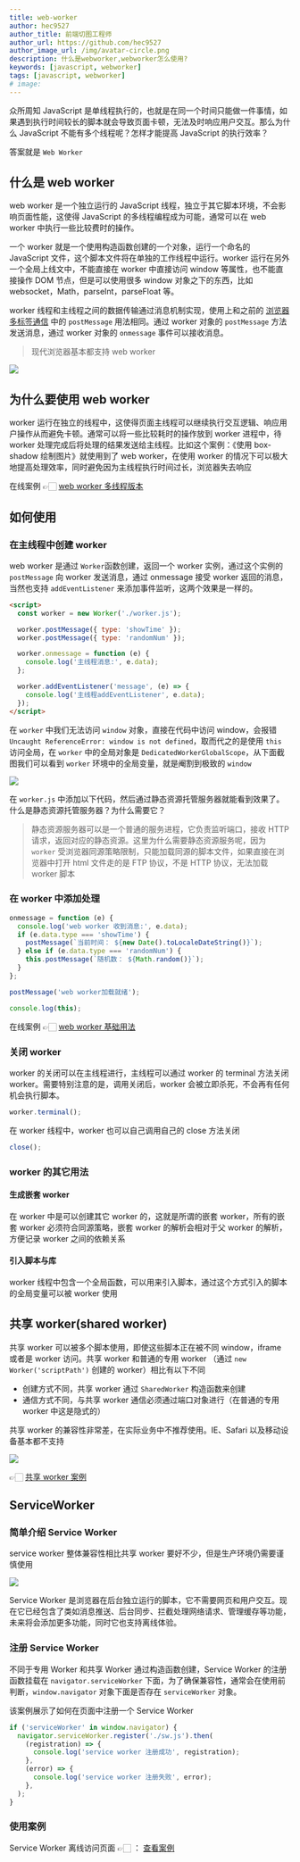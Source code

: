 ```yaml
---
title: web-worker
author: hec9527
author_title: 前端切图工程师
author_url: https://github.com/hec9527
author_image_url: /img/avatar-circle.png
description: 什么是webworker,webworker怎么使用?
keywords: [javascript, webworker]
tags: [javascript, webworker]
# image:
---
```


众所周知 JavaScript 是单线程执行的，也就是在同一个时间只能做一件事情，如果遇到执行时间较长的脚本就会导致页面卡顿，无法及时响应用户交互。那么为什么 JavaScript 不能有多个线程呢？怎样才能提高 JavaScript 的执行效率？

答案就是 `Web Worker`

<!-- truncate -->

## 什么是 web worker

web worker 是一个独立运行的 JavaScript 线程，独立于其它脚本环境，不会影响页面性能，这使得 JavaScript 的多线程编程成为可能，通常可以在 web worker 中执行一些比较费时的操作。

一个 worker 就是一个使用构造函数创建的一个对象，运行一个命名的 JavaScript 文件，这个脚本文件将在单独的工作线程中运行。worker 运行在另外一个全局上线文中，不能直接在 worker 中直接访问 window 等属性，也不能直接操作 DOM 节点，但是可以使用很多 window 对象之下的东西，比如 websocket，Math，parseInt，parseFloat 等。

worker 线程和主线程之间的数据传输通过消息机制实现，使用上和之前的 [浏览器多标签通信](/2021/09/13/browser-multiTab-communication) 中的 `postMessage` 用法相同。通过 worker 对象的 `postMessage` 方法发送消息，通过 worker 对象的 `onmessage` 事件可以接收消息。

> 现代浏览器基本都支持 web worker

![](img/2022-02-17-web-worker/worker兼容性.jpg)

## 为什么要使用 web worker

worker 运行在独立的线程中，这使得页面主线程可以继续执行交互逻辑、响应用户操作从而避免卡顿。通常可以将一些比较耗时的操作放到 worker 进程中，待 worker 处理完成后将处理的结果发送给主线程。比如这个案例：《使用 box-shadow 绘制图片》就使用到了 web worker，在使用 worker 的情况下可以极大地提高处理效率，同时避免因为主线程执行时间过长，浏览器失去响应

在线案例 👉🏻 <a href="/box-shadow-multi-process/index.html" target="_blank">web worker 多线程版本</a>

## 如何使用

### 在主线程中创建 worker

web worker 是通过 `Worker`函数创建，返回一个 worker 实例，通过这个实例的 `postMessage` 向 worker 发送消息，通过 onmessage 接受 worker 返回的消息，当然也支持 `addEventListener` 来添加事件监听，这两个效果是一样的。

```html title='index.html'
<script>
  const worker = new Worker('./worker.js');

  worker.postMessage({ type: 'showTime' });
  worker.postMessage({ type: 'randomNum' });

  worker.onmessage = function (e) {
    console.log('主线程消息:', e.data);
  };

  worker.addEventListener('message', (e) => {
    console.log('主线程addEventListener', e.data);
  });
</script>
```

在 `worker` 中我们无法访问 `window` 对象，直接在代码中访问 window，会报错 `Uncaught ReferenceError: window is not defined`，取而代之的是使用 `this` 访问全局，在 `worker` 中的全局对象是 `DedicatedWorkerGlobalScope`，从下面截图我们可以看到 `worker` 环境中的全局变量，就是阉割到极致的 `window`

![](img/2022-02-17-web-worker/worker-this.jpg)

在 `worker.js` 中添加以下代码，然后通过静态资源托管服务器就能看到效果了。什么是静态资源托管服务器？为什么需要它？

> 静态资源服务器可以是一个普通的服务进程，它负责监听端口，接收 HTTP 请求，返回对应的静态资源。这里为什么需要静态资源服务呢，因为 `worker` 受浏览器同源策略限制，只能加载同源的脚本文件，如果直接在浏览器中打开 html 文件走的是 FTP 协议，不是 HTTP 协议，无法加载 worker 脚本

### 在 worker 中添加处理

```js title="worker.js"
onmessage = function (e) {
  console.log('web worker 收到消息:', e.data);
  if (e.data.type === 'showTime') {
    postMessage(`当前时间： ${new Date().toLocaleDateString()}`);
  } else if (e.data.type === 'randomNum') {
    this.postMessage(`随机数： ${Math.random()}`);
  }
};

postMessage('web worker加载就绪');

console.log(this);
```

在线案例 👉🏻 <a href="/web-worker/base/index.html" target="_blank">web worker 基础用法</a>

### 关闭 worker

worker 的关闭可以在主线程进行，主线程可以通过 worker 的 terminal 方法关闭 worker。需要特别注意的是，调用关闭后，worker 会被立即杀死，不会再有任何机会执行脚本。

```js title='index.js'
worker.terminal();
```

在 worker 线程中，worker 也可以自己调用自己的 close 方法关闭

```js title='worker.js'
close();
```

### worker 的其它用法

#### 生成嵌套 worker

在 worker 中是可以创建其它 worker 的，这就是所谓的嵌套 worker，所有的嵌套 worker 必须符合同源策略，嵌套 worker 的解析会相对于父 worker 的解析，方便记录 worker 之间的依赖关系

#### 引入脚本与库

worker 线程中包含一个全局函数，可以用来引入脚本，通过这个方式引入的脚本的全局变量可以被 worker 使用

## 共享 worker(shared worker)

<!-- TODO 共享worker在 window 系统测试 -->

共享 worker 可以被多个脚本使用，即使这些脚本正在被不同 window，iframe 或者是 worker 访问。共享 worker 和普通的专用 worker （通过 `new Worker('scriptPath')` 创建的 worker）相比有以下不同

- 创建方式不同，共享 worker 通过 `SharedWorker` 构造函数来创建
- 通信方式不同，与共享 worker 通信必须通过端口对象进行（在普通的专用 worker 中这是隐式的）

共享 worker 的兼容性非常差，在实际业务中不推荐使用。IE、Safari 以及移动设备基本都不支持

![](img/2022-02-17-web-worker/sharedWorker-兼容性.jpg)

👉🏻 <a href="/web-worker/sharedWorker/1.html" target="_blank">共享 worker 案例</a>

## ServiceWorker

### 简单介绍 Service Worker

service worker 整体兼容性相比共享 worker 要好不少，但是生产环境仍需要谨慎使用

![](img/2022-02-17-web-worker/ServiceWorker-兼容性.jpg)

Service Worker 是浏览器在后台独立运行的脚本，它不需要网页和用户交互。现在它已经包含了类如消息推送、后台同步、拦截处理网络请求、管理缓存等功能，未来将会添加更多功能，同时它也支持离线体验。

### 注册 Service Worker

不同于专用 Worker 和共享 Worker 通过构造函数创建，Service Worker 的注册函数挂载在 `navigator.serviceWorker` 下面，为了确保兼容性，通常会在使用前判断，`window.navigator` 对象下面是否存在 `serviceWorker` 对象。

该案例展示了如何在页面中注册一个 Service Worker

```js
if ('serviceWorker' in window.navigator) {
  navigator.serviceWorker.register('./sw.js').then(
    (registration) => {
      console.log('service worker 注册成功', registration);
    },
    (error) => {
      console.log('service worker 注册失败', error);
    },
  );
}
```

### 使用案例

Service Worker 离线访问页面 👉🏻 ： <a href="/web-worker/service-worker1/index.html" target="__blank">查看案例</a>
